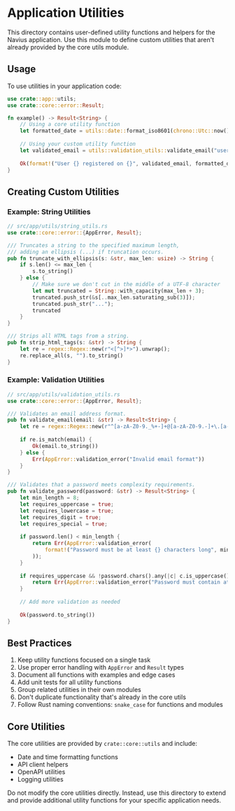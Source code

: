 # Application Utilities

This directory contains user-defined utility functions and helpers for the Navius application. Use this module to define custom utilities that aren't already provided by the core utils module.

## Usage

To use utilities in your application code:

```rust
use crate::app::utils;
use crate::core::error::Result;

fn example() -> Result<String> {
    // Using a core utility function
    let formatted_date = utils::date::format_iso8601(chrono::Utc::now());
    
    // Using your custom utility function
    let validated_email = utils::validation_utils::validate_email("user@example.com")?;
    
    Ok(format!("User {} registered on {}", validated_email, formatted_date))
}
```

## Creating Custom Utilities

### Example: String Utilities

```rust
// src/app/utils/string_utils.rs
use crate::core::error::{AppError, Result};

/// Truncates a string to the specified maximum length,
/// adding an ellipsis (...) if truncation occurs.
pub fn truncate_with_ellipsis(s: &str, max_len: usize) -> String {
    if s.len() <= max_len {
        s.to_string()
    } else {
        // Make sure we don't cut in the middle of a UTF-8 character
        let mut truncated = String::with_capacity(max_len + 3);
        truncated.push_str(&s[..max_len.saturating_sub(3)]);
        truncated.push_str("...");
        truncated
    }
}

/// Strips all HTML tags from a string.
pub fn strip_html_tags(s: &str) -> String {
    let re = regex::Regex::new(r"<[^>]*>").unwrap();
    re.replace_all(s, "").to_string()
}
```

### Example: Validation Utilities

```rust
// src/app/utils/validation_utils.rs
use crate::core::error::{AppError, Result};

/// Validates an email address format.
pub fn validate_email(email: &str) -> Result<String> {
    let re = regex::Regex::new(r"^[a-zA-Z0-9._%+-]+@[a-zA-Z0-9.-]+\.[a-zA-Z]{2,}$").unwrap();
    
    if re.is_match(email) {
        Ok(email.to_string())
    } else {
        Err(AppError::validation_error("Invalid email format"))
    }
}

/// Validates that a password meets complexity requirements.
pub fn validate_password(password: &str) -> Result<String> {
    let min_length = 8;
    let requires_uppercase = true;
    let requires_lowercase = true;
    let requires_digit = true;
    let requires_special = true;
    
    if password.len() < min_length {
        return Err(AppError::validation_error(
            format!("Password must be at least {} characters long", min_length)
        ));
    }
    
    if requires_uppercase && !password.chars().any(|c| c.is_uppercase()) {
        return Err(AppError::validation_error("Password must contain at least one uppercase letter"));
    }
    
    // Add more validation as needed
    
    Ok(password.to_string())
}
```

## Best Practices

1. Keep utility functions focused on a single task
2. Use proper error handling with `AppError` and `Result` types
3. Document all functions with examples and edge cases
4. Add unit tests for all utility functions
5. Group related utilities in their own modules
6. Don't duplicate functionality that's already in the core utils
7. Follow Rust naming conventions: `snake_case` for functions and modules

## Core Utilities

The core utilities are provided by `crate::core::utils` and include:

- Date and time formatting functions
- API client helpers
- OpenAPI utilities
- Logging utilities

Do not modify the core utilities directly. Instead, use this directory to extend and provide additional utility functions for your specific application needs. 